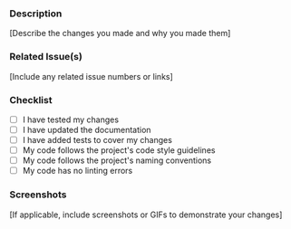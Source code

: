 ### Description

[Describe the changes you made and why you made them]

### Related Issue(s)

[Include any related issue numbers or links]

### Checklist

- [ ] I have tested my changes
- [ ] I have updated the documentation
- [ ] I have added tests to cover my changes
- [ ] My code follows the project's code style guidelines
- [ ] My code follows the project's naming conventions
- [ ] My code has no linting errors

### Screenshots

[If applicable, include screenshots or GIFs to demonstrate your changes]
